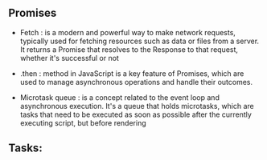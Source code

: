 
## Promises
- Fetch : is a modern and powerful way to make network requests, typically used for fetching resources such as data or files from a server. It returns a Promise that resolves to the Response to that request, whether it's successful or not

- .then : method in JavaScript is a key feature of Promises, which are used to manage asynchronous operations and handle their outcomes.

- Microtask queue : is a concept related to the event loop and asynchronous execution. It's a queue that holds microtasks, which are tasks that need to be executed as soon as possible after the currently executing script, but before rendering


## Tasks:

